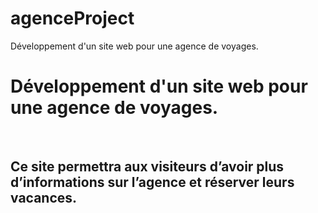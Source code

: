 # agenceProject
Développement d'un site web pour une agence de voyages.
<h1> Développement d'un site web pour une<strong> agence de voyages</strong>.</h1><br>
<h2>Ce site permettra aux visiteurs d’avoir plus d’informations sur l’agence et
réserver leurs vacances.</h2>
